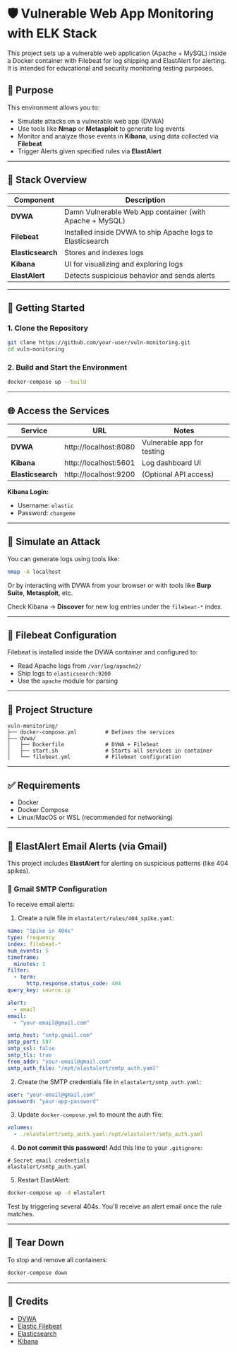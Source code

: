 # 🛡️ Vulnerable Web App Monitoring with ELK Stack

This project sets up a vulnerable web application (Apache + MySQL) inside a Docker container with Filebeat for log shipping and ElastAlert for alerting. It is intended for educational and security monitoring testing purposes.

## 📌 Purpose

This environment allows you to:

- Simulate attacks on a vulnerable web app (DVWA)
- Use tools like **Nmap** or **Metasploit** to generate log events
- Monitor and analyze those events in **Kibana**, using data collected via **Filebeat**
- Trigger Alerts given specified rules via **ElastAlert**

---

## 🧱 Stack Overview

| Component         | Description                                                  |
|------------------|--------------------------------------------------------------|
| **DVWA**          | Damn Vulnerable Web App container (with Apache + MySQL)      |
| **Filebeat**      | Installed inside DVWA to ship Apache logs to Elasticsearch   |
| **Elasticsearch** | Stores and indexes logs                                      |
| **Kibana**        | UI for visualizing and exploring logs                        |
| **ElastAlert**    | Detects suspicious behavior and sends alerts                 |

---

## 🚀 Getting Started

### 1. Clone the Repository

```bash
git clone https://github.com/your-user/vuln-monitoring.git
cd vuln-monitoring
```

### 2. Build and Start the Environment

```bash
docker-compose up --build
```

---

## 🌐 Access the Services

| Service         | URL                    | Notes                        |
|----------------|-------------------------|------------------------------|
| **DVWA**        | http://localhost:8080   | Vulnerable app for testing   |
| **Kibana**      | http://localhost:5601   | Log dashboard UI             |
| **Elasticsearch** | http://localhost:9200 | (Optional API access)        |

**Kibana Login:**

- Username: `elastic`
- Password: `changeme`

---

## 🔎 Simulate an Attack

You can generate logs using tools like:

```bash
nmap -A localhost
```

Or by interacting with DVWA from your browser or with tools like **Burp Suite**, **Metasploit**, etc.

Check Kibana → **Discover** for new log entries under the `filebeat-*` index.

---

## 🧰 Filebeat Configuration

Filebeat is installed inside the DVWA container and configured to:

- Read Apache logs from `/var/log/apache2/`
- Ship logs to `elasticsearch:9200`
- Use the `apache` module for parsing

---

## 📂 Project Structure

```
vuln-monitoring/
├── docker-compose.yml         # Defines the services
├── dvwa/
│   ├── Dockerfile             # DVWA + Filebeat
│   ├── start.sh               # Starts all services in container
│   └── filebeat.yml           # Filebeat configuration
```

---

## ✅ Requirements

- Docker
- Docker Compose
- Linux/MacOS or WSL (recommended for networking)

---

## 📣 ElastAlert Email Alerts (via Gmail)

This project includes **ElastAlert** for alerting on suspicious patterns (like 404 spikes).

### 🔔 Gmail SMTP Configuration

To receive email alerts:

1. Create a rule file in `elastalert/rules/404_spike.yaml`:

```yaml
name: "Spike in 404s"
type: frequency
index: filebeat-*
num_events: 5
timeframe:
  minutes: 1
filter:
  - term:
      http.response.status_code: 404
query_key: source.ip

alert:
  - email
email:
  - "your-email@gmail.com"

smtp_host: "smtp.gmail.com"
smtp_port: 587
smtp_ssl: false
smtp_tls: true
from_addr: "your-email@gmail.com"
smtp_auth_file: "/opt/elastalert/smtp_auth.yaml"
```

2. Create the SMTP credentials file in `elastalert/smtp_auth.yaml`:

```yaml
user: "your-email@gmail.com"
password: "your-app-password"
```

3. Update `docker-compose.yml` to mount the auth file:

```yaml
volumes:
  - ./elastalert/smtp_auth.yaml:/opt/elastalert/smtp_auth.yaml
```

4. **Do not commit this password!**
   Add this line to your `.gitignore`:

```
# Secret email credentials
elastalert/smtp_auth.yaml
```

5. Restart ElastAlert:

```bash
docker-compose up -d elastalert
```

Test by triggering several 404s. You'll receive an alert email once the rule matches.

---

## 🧼 Tear Down

To stop and remove all containers:

```bash
docker-compose down
```

---

## 🙏 Credits

- [DVWA](https://github.com/digininja/DVWA)
- [Elastic Filebeat](https://www.elastic.co/beats/filebeat)
- [Elasticsearch](https://www.elastic.co/elasticsearch)
- [Kibana](https://www.elastic.co/kibana)

